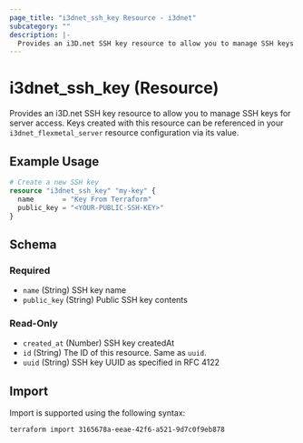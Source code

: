 ```yaml
---
page_title: "i3dnet_ssh_key Resource - i3dnet"
subcategory: ""
description: |-
  Provides an i3D.net SSH key resource to allow you to manage SSH keys for server access. Keys created with this resource can be referenced in your i3dnet_flexmetal_server resource configuration via its value.
---
```


# i3dnet_ssh_key (Resource)

Provides an i3D.net SSH key resource to allow you to manage SSH keys for server access. Keys created with this resource can be referenced in your `i3dnet_flexmetal_server` resource configuration via its value.

## Example Usage

```terraform
# Create a new SSH key
resource "i3dnet_ssh_key" "my-key" {
  name       = "Key From Terraform"
  public_key = "<YOUR-PUBLIC-SSH-KEY>"
}
```

<!-- schema generated by tfplugindocs -->
## Schema

### Required

- `name` (String) SSH key name
- `public_key` (String) Public SSH key contents

### Read-Only

- `created_at` (Number) SSH key createdAt
- `id` (String) The ID of this resource. Same as `uuid`.
- `uuid` (String) SSH key UUID as specified in RFC 4122

## Import

Import is supported using the following syntax:

```shell
terraform import 3165678a-eeae-42f6-a521-9d7c0f9eb878
```
